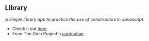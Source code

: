 ## Library

_A simple library app to practice the use of constructors in Javascript._

* Check it out [here](https://pudu87.github.io/library/)
* From The Odin Project's [curriculum](https://www.theodinproject.com/paths/full-stack-ruby-on-rails/courses/javascript/lessons/library)
